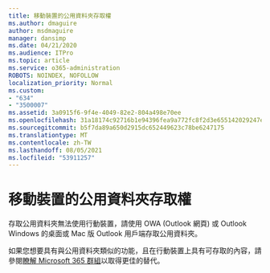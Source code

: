 ```yaml
---
title: 移動裝置的公用資料夾存取權
ms.author: dmaguire
author: msdmaguire
manager: dansimp
ms.date: 04/21/2020
ms.audience: ITPro
ms.topic: article
ms.service: o365-administration
ROBOTS: NOINDEX, NOFOLLOW
localization_priority: Normal
ms.custom:
- "634"
- "3500007"
ms.assetid: 3a0915f6-9f4e-4049-82e2-804a498e70ee
ms.openlocfilehash: 31a18174c92716b1e94396fea9a772fc8f2d3e655142029247e6e99dae18b03a
ms.sourcegitcommit: b5f7da89a650d2915dc652449623c78be6247175
ms.translationtype: MT
ms.contentlocale: zh-TW
ms.lasthandoff: 08/05/2021
ms.locfileid: "53911257"
---
```

# <a name="public-folder-access-from-mobile-devices"></a>移動裝置的公用資料夾存取權

存取公用資料夾無法使用行動裝置，請使用 OWA (Outlook 網頁) 或 Outlook Windows 的桌面或 Mac 版 Outlook 用戶端存取公用資料夾。

如果您想要具有與公用資料夾類似的功能，且在行動裝置上具有可存取的內容，請參閱[瞭解 Microsoft 365 群組](https://support.office.com/article/learn-about-office-365-groups-b565caa1-5c40-40ef-9915-60fdb2d97fa2)以取得更佳的替代。
  